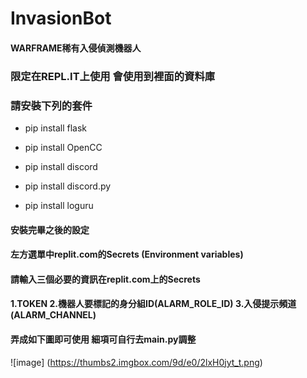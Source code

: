 # InvasionBot 
#### WARFRAME稀有入侵偵測機器人
### 限定在REPL.IT上使用 會使用到裡面的資料庫
### 請安裝下列的套件

+ pip install flask

+ pip install OpenCC

+ pip install discord

+ pip install discord.py

+ pip install loguru


#### 安裝完畢之後的設定
#### 左方選單中replit.com的Secrets (Environment variables) 
#### 請輸入三個必要的資訊在replit.com上的Secrets
#### 1.TOKEN 2.機器人要標記的身分組ID(ALARM_ROLE_ID) 3.入侵提示頻道(ALARM_CHANNEL)
#### 弄成如下圖即可使用 細項可自行去main.py調整
![image] (https://thumbs2.imgbox.com/9d/e0/2lxH0jyt_t.png)
